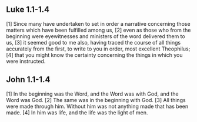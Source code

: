 ## Luke 1.1-1.4

[1] Since many have undertaken to set in order a narrative concerning those matters which have been fulfilled among us, [2] even as those who from the beginning were eyewitnesses and ministers of the word delivered them to us, [3] it seemed good to me also, having traced the course of all things accurately from the first, to write to you in order, most excellent Theophilus; [4] that you might know the certainty concerning the things in which you were instructed.

## John 1.1-1.4

[1] In the beginning was the Word, and the Word was with God, and the Word was God. [2] The same was in the beginning with God. [3] All things were made through him. Without him was not anything made that has been made. [4] In him was life, and the life was the light of men.

